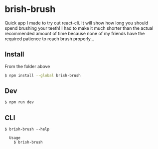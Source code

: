 # brish-brush

Quick app I made to try out react-cli. 
It will show how long you should spend brushing your teeth! I had to make it much shorter than the actual recommended amount of time because none of my friends have the required patience to reach brush properly...

## Install

From the folder above
```bash
$ npm install --global brish-brush
```

## Dev
```bash
$ npm run dev
```


## CLI

```
$ brish-brush --help

  Usage
    $ brish-brush
```
